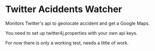 # Twitter Aciddents Watcher

Monitors Twitter's api to geolocate accident and get a Google Maps.

You need to set up twitter4j.properties with your own api keys.

For now there is only a working test, needs a little of work.